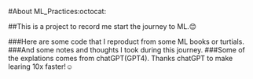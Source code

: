 #About ML_Practices:octocat:

##This is a project to record me start the journey to ML.:blush:

###Here are some code that I reproduct from some ML books or turtials. 
###And some notes and thoughts I took during this journey. 
###Some of the explations comes from chatGPT(GPT4). Thanks chatGPT to make learing 10x faster!:relaxed: